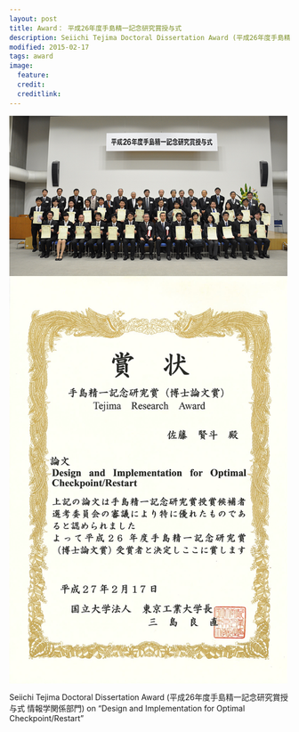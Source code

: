 ```yaml
---
layout: post
title: Award： 平成26年度手島精一記念研究賞授与式
description: Seiichi Tejima Doctoral Dissertation Award (平成26年度手島精一記念研究賞授与式 情報学関係部門) on “Design and Implementation for Optimal Checkpoint/Restart”
modified: 2015-02-17
tags: award
image:
  feature: 
  credit: 
  creditlink: 
---
```



<img src="/files/2015-02-Titech-Award-2.jpg" align=middle width=500 alt="">
<img src="/files/2015-02-Titech-Award-1.jpg" align=middle width=500 alt="">

Seiichi Tejima Doctoral Dissertation Award (平成26年度手島精一記念研究賞授与式 情報学関係部門) on “Design and Implementation for Optimal Checkpoint/Restart”
